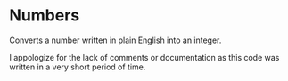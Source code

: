 Numbers
=======

Converts a number written in plain English into an integer.

I appologize for the lack of comments or documentation as this code was written in a very short period of time.
